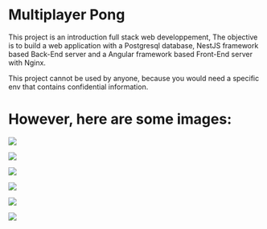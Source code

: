 # Multiplayer Pong

This project is an introduction full stack web developpement,
The objective is to build a web application with a Postgresql database, NestJS framework based Back-End server and a Angular framework based Front-End server with Nginx.

This project cannot be used by anyone, because you would need a specific env that contains confidential information.

# However, here are some images:

![](Frontend/src/assets/glassdoor.png)

![](Frontend/src/assets/homepage.png)

![](Frontend/src/assets/leaderboard.png)

![](Frontend/src/assets/otherProfile.png)

![](Frontend/src/assets/pongbegin.png)

![](Frontend/src/assets/profilewithchat.png)
